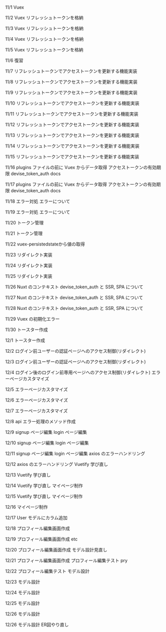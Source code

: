 11/1
Vuex

11/2
Vuex リフレッシュトークンを格納

11/3
Vuex リフレッシュトークンを格納

11/4
Vuex リフレッシュトークンを格納

11/5
Vuex リフレッシュトークンを格納

11/6
復習

11/7
リフレッシュトークンでアクセストークンを更新する機能実装

11/8
リフレッシュトークンでアクセストークンを更新する機能実装

11/9
リフレッシュトークンでアクセストークンを更新する機能実装

11/10
リフレッシュトークンでアクセストークンを更新する機能実装

11/11
リフレッシュトークンでアクセストークンを更新する機能実装

11/12
リフレッシュトークンでアクセストークンを更新する機能実装

11/13
リフレッシュトークンでアクセストークンを更新する機能実装

11/14
リフレッシュトークンでアクセストークンを更新する機能実装

11/15
リフレッシュトークンでアクセストークンを更新する機能実装

11/16
plugins ファイルの前に Vuex からデータ取得
アクセストークンの有効期限
devise_token_auth docs

11/17
plugins ファイルの前に Vuex からデータ取得
アクセストークンの有効期限
devise_token_auth docs

11/18
エラー対処
エラーについて

11/19
エラー対処
エラーについて

11/20
トークン管理

11/21
トークン管理

11/22
vuex-persistedstateから値の取得

11/23
リダイレクト実装

11/24
リダイレクト実装

11/25
リダイレクト実装

11/26
Nuxt のコンテキスト
devise_token_auth と SSR, SPA について

11/27
Nuxt のコンテキスト
devise_token_auth と SSR, SPA について

11/28
Nuxt のコンテキスト
devise_token_auth と SSR, SPA について

11/29
Vuex の初期化エラー

11/30
トースター作成

12/1
トースター作成

12/2
ログイン前ユーザーの認証ページへのアクセス制御(リダイレクト)

12/3
ログイン前ユーザーの認証ページへのアクセス制御(リダイレクト)

12/4
ログイン後のログイン前専用ページへのアクセス制御(リダイレクト)
エラーページカスタマイズ

12/5
エラーページカスタマイズ

12/6
エラーページカスタマイズ

12/7
エラーページカスタマイズ

12/8
api エラー処理のメソッド作成

12/9
signup ページ編集
login ページ編集

12/10
signup ページ編集
login ページ編集

12/11
signup ページ編集
login ページ編集
axios のエラーハンドリング

12/12
axios のエラーハンドリング
Vuetify 学び直し

12/13
Vuetify 学び直し

12/14
Vuetify 学び直し
マイページ制作

12/15
Vuetify 学び直し
マイページ制作

12/16
マイページ制作

12/17
User モデルにカラム追加

12/18
プロフィール編集画面作成

12/19
プロフィール編集画面作成
etc

12/20
プロフィール編集画面作成
モデル設計見直し

12/21
プロフィール編集画面作成
プロフィール編集テスト
pry

12/22
プロフィール編集テスト
モデル設計

12/23
モデル設計

12/24
モデル設計

12/25
モデル設計

12/26
モデル設計

12/26
モデル設計
ER図やり直し

